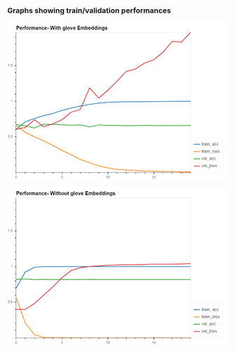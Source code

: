 ### Graphs showing train/validation performances

![alt text](https://github.com/shanky221341/EVA/blob/master/Phase2/Assignment1/pl1.png)

![alt text](https://github.com/shanky221341/EVA/blob/master/Phase2/Assignment1/pl2.png)

